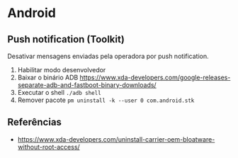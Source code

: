 # Android

## Push notification (Toolkit)

Desativar mensagens enviadas pela operadora por push notification.

1. Habilitar modo desenvolvedor
1. Baixar o binário ADB <https://www.xda-developers.com/google-releases-separate-adb-and-fastboot-binary-downloads/>
1. Executar o shell `./adb shell`
1. Remover pacote `pm uninstall -k --user 0 com.android.stk`

## Referências

- <https://www.xda-developers.com/uninstall-carrier-oem-bloatware-without-root-access/>
